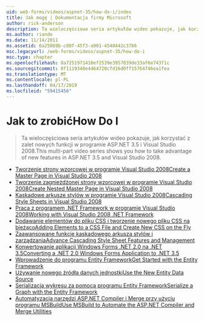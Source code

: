 ```yaml
---
uid: web-forms/videos/aspnet-35/how-do-i/index
title: Jak mogę | Dokumentacja firmy Microsoft
author: rick-anderson
description: Ta wieloczęściowa seria artykułów wideo pokazuje, jak korzystać z zalet nowych funkcji w programie ASP.NET 3.5 i Visual Studio 2008.
ms.author: riande
ms.date: 11/14/2011
ms.assetid: 6a25069b-c80f-45f3-a901-4548442c37b6
msc.legacyurl: /web-forms/videos/aspnet-35/how-do-i
msc.type: chapter
ms.openlocfilehash: 8a7251971410ef2539e3957039de33af6e74371c
ms.sourcegitcommit: 0f1119340e4464720cfd16d0ff15764746ea1fea
ms.translationtype: MT
ms.contentlocale: pl-PL
ms.lasthandoff: 04/17/2019
ms.locfileid: "59415456"
---
```

# <a name="how-do-i"></a><span data-ttu-id="19a3f-103">Jak to zrobić</span><span class="sxs-lookup"><span data-stu-id="19a3f-103">How Do I</span></span>

> <span data-ttu-id="19a3f-104">Ta wieloczęściowa seria artykułów wideo pokazuje, jak korzystać z zalet nowych funkcji w programie ASP.NET 3.5 i Visual Studio 2008.</span><span class="sxs-lookup"><span data-stu-id="19a3f-104">This multi-part video series shows you how to take advantage of new features in ASP.NET 3.5 and Visual Studio 2008.</span></span>


- [<span data-ttu-id="19a3f-105">Tworzenie strony wzorcowej w programie Visual Studio 2008</span><span class="sxs-lookup"><span data-stu-id="19a3f-105">Create a Master Page in Visual Studio 2008</span></span>](how-do-i-create-a-master-page-in-visual-studio-2008.md)
- [<span data-ttu-id="19a3f-106">Tworzenie zagnieżdżonej strony wzorcowej w programie Visual Studio 2008</span><span class="sxs-lookup"><span data-stu-id="19a3f-106">Create Nested Master Page in Visual Studio 2008</span></span>](how-do-i-create-nested-master-page-in-visual-studio-2008.md)
- [<span data-ttu-id="19a3f-107">Kaskadowe arkusze stylów w programie Visual Studio 2008</span><span class="sxs-lookup"><span data-stu-id="19a3f-107">Cascading Style Sheets in Visual Studio 2008</span></span>](how-do-i-cascading-style-sheets-in-visual-studio-2008.md)
- [<span data-ttu-id="19a3f-108">Praca z programem .NET Framework w programie Visual Studio 2008</span><span class="sxs-lookup"><span data-stu-id="19a3f-108">Working with Visual Studio 2008 .NET Framework</span></span>](how-do-i-working-with-visual-studio-2008-net-framework.md)
- [<span data-ttu-id="19a3f-109">Dodawanie elementów do pliku CSS i tworzenie nowego pliku CSS na bieżąco</span><span class="sxs-lookup"><span data-stu-id="19a3f-109">Adding Elements to a CSS File and Create New CSS on the Fly</span></span>](how-do-i-adding-elements-to-a-css-file-and-create-new-css-on-the-fly.md)
- [<span data-ttu-id="19a3f-110">Zaawansowane funkcje kaskadowego arkusza stylów i zarządzania</span><span class="sxs-lookup"><span data-stu-id="19a3f-110">Advance Cascading Style Sheet Features and Management</span></span>](how-do-i-advance-cascading-style-sheet-features-and-management.md)
- [<span data-ttu-id="19a3f-111">Konwertowanie aplikacji Windows Forms .NET 2.0 na .NET 3.5</span><span class="sxs-lookup"><span data-stu-id="19a3f-111">Converting a .NET 2.0 Windows Forms Application to .NET 3.5</span></span>](how-do-i-converting-a-net-20-windows-forms-application-to-net-35.md)
- [<span data-ttu-id="19a3f-112">Wprowadzenie do programu Entity Framework</span><span class="sxs-lookup"><span data-stu-id="19a3f-112">Get Started with the Entity Framework</span></span>](how-do-i-get-started-with-the-entity-framework.md)
- [<span data-ttu-id="19a3f-113">Używanie nowego źródła danych jednostki</span><span class="sxs-lookup"><span data-stu-id="19a3f-113">Use the New Entity Data Source</span></span>](how-do-i-use-the-new-entity-data-source.md)
- [<span data-ttu-id="19a3f-114">Serializacja wykresu za pomocą programu Entity Framework</span><span class="sxs-lookup"><span data-stu-id="19a3f-114">Serialize a Graph with the Entity Framework</span></span>](how-do-i-serialize-a-graph-with-the-entity-framework.md)
- [<span data-ttu-id="19a3f-115">Automatyzacja narzędzi ASP.NET Compiler i Merge przy użyciu programu MSBuild</span><span class="sxs-lookup"><span data-stu-id="19a3f-115">Use MSBuild to Automate the ASP.NET Compiler and Merge Utilities</span></span>](how-do-i-use-msbuild-to-automate-the-aspnet-compiler-and-merge-utilities.md)
